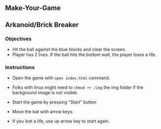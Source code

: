 ## Make-Your-Game

## Arkanoid/Brick Breaker

### Objectives
- Hit the ball against the blue blocks and clear the screen.
- Player has 2 lives. If the ball hits the bottom wall, the player loses a life.

### Instructions

- Open the game with `open index.html` command.

- Folks with linux might need to ```chmod +r /img``` the img folder if the background image is not visible.

- Start the game by pressing "Start" button
- Move the bat with arrow keys.
- If you lost a life, use up arrow key to start again.
